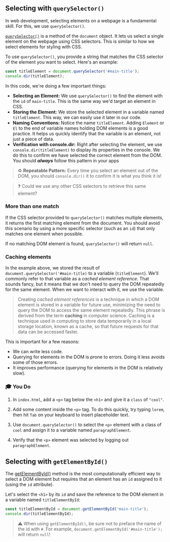 ## Selecting with `querySelector()`

In web development, selecting elements on a webpage is a fundamental skill. For this, we use `querySelector()`.

[`querySelector()`](https://developer.mozilla.org/en-US/docs/Web/API/Document/querySelector) is a method of the `document` object. It lets us select a single element on the webpage using CSS selectors. This is similar to how we select elements for styling with CSS.

To use `querySelector()`, you provide a string that matches the CSS selector of the element you want to select. Here's an example:

```javascript
const titleElement = document.querySelector('#main-title');
console.dir(titleElement);
```

In this code, we're doing a few important things:

- **Selecting an Element:** We use `querySelector()` to find the element with the `id` of `main-title`. This is the same way we'd target an element in CSS.
- **Storing the Element:** We store the selected element in a variable named `titleElement`. This way, we can easily use it later in our code.
- **Naming Conventions:** Notice the name `titleElement`. Adding `Element` or `El` to the end of variable names holding DOM elements is a good practice. It helps us quickly identify that the variable is an element, not just a piece of data.
- **Verification with console.dir:** Right after selecting the element, we use `console.dir(titleElement)` to display its properties in the console. We do this to confirm we have selected the correct element from the DOM. You should ***always*** follow this pattern in your apps

> ♻ **Repeatable Pattern:** Every time you select an element out of the DOM, you should `console.dir()` it to confirm it is what you think it is!

> ❓ Could we use any other CSS selectors to retrieve this same element?

### More than one match

If the CSS selector provided to `querySelector()` matches multiple elements, it returns the first matching element from the document. You should avoid this scenario by using a more specific selector (such as an `id`) that only matches one element when possible.

If no matching DOM element is found, `querySelector()` will return `null`.

### Caching elements

In the example above, we stored the result of `document.querySelector('#main-title)` to a variable (`titleElement`). We'll commonly refer to that variable as a *cached element reference*. That sounds fancy, but it means that we don't need to query the DOM repeatedly for the same element. When we want to interact with it, we use the variable.

> Creating *cached element references* is a technique in which a DOM element is stored in a variable for future use, minimizing the need to query the DOM to access the same element repeatedly. This phrase is derived from the term **caching** in computer science. Caching is a technique used in computing to store data temporarily in a local storage location, known as a cache, so that future requests for that data can be accessed faster.

This is important for a few reasons:

- We can write less code.
- Querying for elements in the DOM is prone to errors. Doing it less avoids some of those errors.
- It improves performance (querying for elements in the DOM is relatively slow).

### 🎓 You Do

1. In `index.html`, add a `<p>` tag below the `<h1>` and give it a `class` of `"cool"`.

2. Add some content inside the `<p>` tag. To do this quickly, try typing `lorem`, then hit `Tab` on your keyboard to insert placeholder text.

3. Use `document.querySelector()` to select the `<p>` element with a class of `cool` and assign it to a variable named `paragraphElement`.

4. Verify that the `<p>` element was selected by logging out `paragraphElement`.

## Selecting with `getElementById()`

The [getElementById()](https://developer.mozilla.org/en-US/docs/Web/API/Document/getElementById) method is the most computationally efficient way to select a DOM element but requires that an element has an `id` assigned to it (using the `id` attribute).

Let's select the `<h1>` by its `id` and save the reference to the DOM element in a variable named `titleElementById`:

```js
const titleElementById = document.getElementById('main-title');
console.dir(titleElementById);
```

> ⚠ When using `getElementById()`, be sure not to preface the name of the id with `#`. For example, `document.getElementById('#main-title');` will return `null`!

